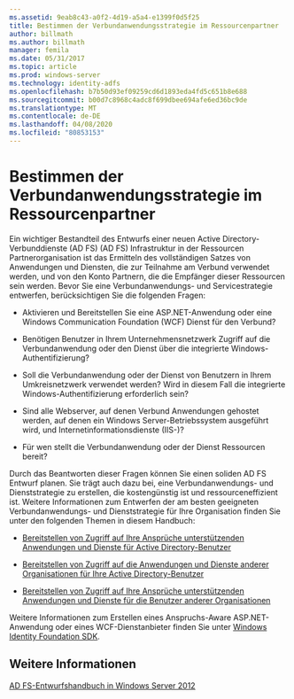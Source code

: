 ```yaml
---
ms.assetid: 9eab8c43-a0f2-4d19-a5a4-e1399f0d5f25
title: Bestimmen der Verbundanwendungsstrategie im Ressourcenpartner
author: billmath
ms.author: billmath
manager: femila
ms.date: 05/31/2017
ms.topic: article
ms.prod: windows-server
ms.technology: identity-adfs
ms.openlocfilehash: b7b50d93ef09259cd6d1893eda4fd5c651b8e688
ms.sourcegitcommit: b00d7c8968c4adc8f699dbee694afe6ed36bc9de
ms.translationtype: MT
ms.contentlocale: de-DE
ms.lasthandoff: 04/08/2020
ms.locfileid: "80853153"
---
```

# <a name="determine-your-federated-application-strategy-in-the-resource-partner"></a>Bestimmen der Verbundanwendungsstrategie im Ressourcenpartner

Ein wichtiger Bestandteil des Entwurfs einer neuen Active Directory-Verbunddienste (AD FS) \(AD FS\) Infrastruktur in der Ressourcen Partnerorganisation ist das Ermitteln des vollständigen Satzes von Anwendungen und Diensten, die zur Teilnahme am Verbund verwendet werden, und von den Konto Partnern, die die Empfänger dieser Ressourcen sein werden. Bevor Sie eine Verbundanwendungs- und Servicestrategie entwerfen, berücksichtigen Sie die folgenden Fragen:  
  
-   Aktivieren und Bereitstellen Sie eine ASP.NET-Anwendung oder eine Windows Communication Foundation \(WCF\) Dienst für den Verbund?  
  
-   Benötigen Benutzer in Ihrem Unternehmensnetzwerk Zugriff auf die Verbundanwendung oder den Dienst über die integrierte Windows-Authentifizierung?  
  
-   Soll die Verbundanwendung oder der Dienst von Benutzern in Ihrem Umkreisnetzwerk verwendet werden? Wird in diesem Fall die integrierte Windows-Authentifizierung erforderlich sein?  
  
-   Sind alle Webserver, auf denen Verbund Anwendungen gehostet werden, auf denen ein Windows Server-Betriebssystem ausgeführt wird, und Internetinformationsdienste \(IIS-\)?  
  
-   Für wen stellt die Verbundanwendung oder der Dienst Ressourcen bereit?  
  
Durch das Beantworten dieser Fragen können Sie einen soliden AD FS Entwurf planen. Sie trägt auch dazu bei, eine Verbundanwendungs- und Dienststrategie zu erstellen, die kostengünstig ist und ressourceneffizient ist. Weitere Informationen zum Entwerfen der am besten geeigneten Verbundanwendungs- und Dienststrategie für Ihre Organisation finden Sie unter den folgenden Themen in diesem Handbuch:  
  
-   [Bereitstellen von Zugriff auf Ihre Ansprüche unterstützenden Anwendungen und Dienste für Active Directory-Benutzer](Provide-Your-Active-Directory-Users-Access-to-Your-Claims-Aware-Applications-and-Services.md)  
  
-   [Bereitstellen von Zugriff auf die Anwendungen und Dienste anderer Organisationen für Ihre Active Directory-Benutzer](Provide-Your-Active-Directory-Users-Access-to-the-Applications-and-Services-of-Other-Organizations.md)  
  
-   [Bereitstellen von Zugriff auf Ihre Ansprüche unterstützenden Anwendungen und Dienste für die Benutzer anderer Organisationen](Provide-Users-in-Another-Organization-Access-to-Your-Claims-Aware-Applications-and-Services.md)  
  
Weitere Informationen zum Erstellen eines Anspruchs\-Aware ASP.NET-Anwendung oder eines WCF-Dienstanbieter finden Sie unter [Windows Identity Foundation SDK](https://go.microsoft.com/fwlink/?LinkId=122266).  
  
## <a name="see-also"></a>Weitere Informationen
[AD FS-Entwurfshandbuch in Windows Server 2012](AD-FS-Design-Guide-in-Windows-Server-2012.md)

